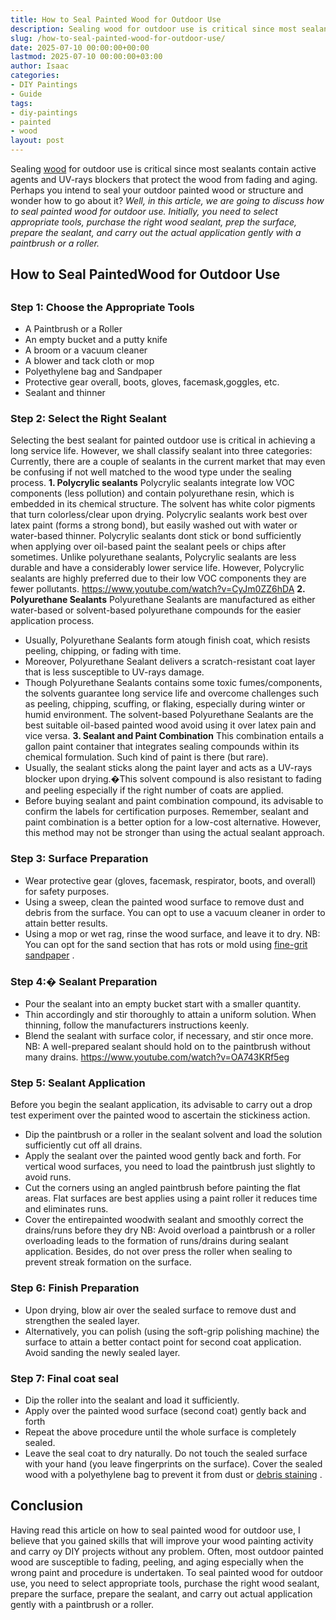 ```yaml
---
title: How to Seal Painted Wood for Outdoor Use
description: Sealing wood for outdoor use is critical since most sealants contain active agents and UV-rays blockers that protect the wood from fading and aging.
slug: /how-to-seal-painted-wood-for-outdoor-use/
date: 2025-07-10 00:00:00+00:00
lastmod: 2025-07-10 00:00:00+03:00
author: Isaac
categories:
- DIY Paintings
- Guide
tags:
- diy-paintings
- painted
- wood
layout: post
---
```

Sealing [wood](https://pestpolicy.com/can-you-use-acrylic-paint-on-wood/) for outdoor use is critical since most sealants contain active agents and UV-rays blockers that protect the wood from fading and aging. Perhaps you intend to seal your outdoor painted wood or structure and wonder how to go about it?
*Well, in this article, we are going to discuss how to seal painted wood for outdoor use. Initially, you need to select appropriate tools, purchase the right wood sealant, prep the surface, prepare the sealant, and carry out the actual application gently with a paintbrush or a roller.*
## How to Seal PaintedWood for Outdoor Use
## 
### Step 1: Choose the Appropriate Tools
- A Paintbrush or a Roller
- An empty bucket and a putty knife
- A broom or a vacuum cleaner
- A blower and tack cloth or mop
- Polyethylene bag and Sandpaper
- Protective gear  overall, boots, gloves, facemask,goggles, etc.
- Sealant and thinner
### Step 2: Select the Right Sealant
Selecting the best sealant for painted outdoor use is critical in achieving a long service life. However, we shall
classify sealant
into three categories:
Currently, there are a couple of sealants in the current market that may even be confusing if not well matched to the wood type under the sealing process.
**1. Polycrylic sealants**
Polycrylic sealants integrate low VOC components (less pollution) and contain polyurethane resin, which is embedded in its chemical structure. The solvent has white color pigments that turn colorless/clear upon drying.
Polycrylic sealants work best over latex paint (forms a strong bond), but easily washed out with water or water-based thinner.
Polycrylic sealants dont stick or bond sufficiently when applying over oil-based paint  the sealant peels or chips after sometimes.
Unlike polyurethane sealants,
Polycrylic sealants
are less durable and have a considerably lower service life.
However, Polycrylic sealants are highly preferred due to their low VOC components  they are fewer pollutants.
https://www.youtube.com/watch?v=CyJm0ZZ6hDA
**2. Polyurethane Sealants**
Polyurethane Sealants are manufactured as either water-based or solvent-based polyurethane compounds for the easier application process.
- Usually, Polyurethane Sealants form atough finish coat, which resists peeling, chipping, or fading with time.
- Moreover, Polyurethane Sealant delivers a scratch-resistant coat layer that is less susceptible to UV-rays damage.
- Though Polyurethane Sealants contains some toxic fumes/components, the solvents guarantee long service life and overcome challenges such as peeling, chipping, scuffing, or flaking, especially during winter or humid environment.
The solvent-based Polyurethane Sealants are the best suitable oil-based painted wood  avoid using it over latex pain and vice versa.
**3. Sealant and Paint Combination**
This combination entails a gallon paint container that integrates sealing compounds within its chemical formulation. Such kind of paint is there (but rare).
- Usually, the sealant sticks along the paint layer and acts as a UV-rays blocker upon drying.�This solvent compound is also resistant to fading and peeling especially if the right number of coats are applied.
- Before buying sealant and paint combination compound, its advisable to confirm the labels for certification purposes.
Remember, sealant and paint combination is a better option for a low-cost alternative. However, this method may not be stronger than using the actual sealant approach.
### Step 3: Surface Preparation
- Wear protective gear (gloves, facemask, respirator, boots, and overall) for safety purposes.
- Using a sweep, clean the painted wood surface to remove dust and debris from the surface. You can opt to use a vacuum cleaner in order to attain better results.
- Using a mop or wet rag, rinse the wood surface, and leave it to dry.
NB: You can opt for the sand section that has rots or mold using
[fine-grit sandpaper](https://pestpolicy.com/what-grit-sandpaper-for-primer-before-paint/)
.
### Step 4:� Sealant Preparation
- Pour the sealant into an empty bucket  start with a smaller quantity.
- Thin accordingly and stir thoroughly to attain a uniform solution. When thinning, follow the manufacturers instructions keenly.
- Blend the sealant with surface color, if necessary, and stir once more.
NB: A well-prepared sealant should hold on to the paintbrush without many drains.
https://www.youtube.com/watch?v=OA743KRf5eg
### Step 5: Sealant Application
Before you begin the sealant application, its advisable to carry out a drop test experiment over the painted wood to ascertain the stickiness action.
- Dip the paintbrush or a roller in the sealant solvent and load the solution sufficiently  cut off all drains.
- Apply the sealant over the painted wood gently  back and forth. For vertical wood surfaces, you need to load the paintbrush just slightly to avoid runs.
- Cut the corners using an angled paintbrush before painting the flat areas. Flat surfaces are best applies using a paint roller  it reduces time and eliminates runs.
- Cover the entirepainted woodwith sealant and smoothly correct the drains/runs before they dry
NB: Avoid overload a paintbrush or a roller  overloading leads to the formation of runs/drains during sealant application. Besides, do not over press the roller when sealing to prevent streak formation on the surface.
### Step 6: Finish Preparation
- Upon drying, blow air over the sealed surface to remove dust and strengthen the sealed layer.
- Alternatively, you can polish (using the soft-grip polishing machine) the surface to attain a better contact point for second coat application.
Avoid sanding the newly sealed layer.
### Step 7: Final coat seal
- Dip the roller into the sealant and load it sufficiently.
- Apply over the painted wood surface (second coat) gently  back and forth
- Repeat the above procedure until the whole surface is completely sealed.
- Leave the seal coat to dry naturally.
Do not touch the sealed surface with your hand (you leave fingerprints on the surface).
Cover the sealed wood with a polyethylene bag to prevent it from dust or
[debris staining](https://pestpolicy.com/varathane-fast-dry-wood-stain-reviews/)
.
## Conclusion
Having read this article on how to seal painted wood for outdoor use, I believe that you gained skills that will improve your wood painting activity and carry oy DIY projects without any problem.
Often, most outdoor painted wood are susceptible to fading, peeling, and aging especially when the wrong paint and procedure is undertaken.
To seal painted wood for outdoor use, you need to select appropriate tools, purchase the right wood sealant, prepare the surface, prepare the sealant, and carry out actual application gently with a paintbrush or a roller.